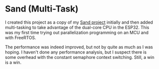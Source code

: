 # Sand (Multi-Task)

I created this project as a copy of my [Sand project](../sand) initially and then added multi-tasking to take advantage of the dual-core CPU in the ESP32. This was my first time trying out parallelization programming on an MCU and with FreeRTOS.

The performance was indeed improved, but not by quite as much as I was hoping. I haven't done any performance analysis, but I suspect there is some overhead with the constant semaphore context switching. Still, a win is a win.
